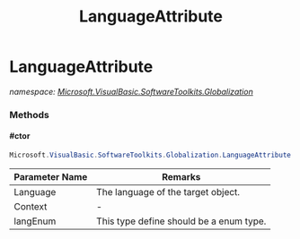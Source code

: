 ﻿---
title: LanguageAttribute
---

# LanguageAttribute
_namespace: [Microsoft.VisualBasic.SoftwareToolkits.Globalization](N-Microsoft.VisualBasic.SoftwareToolkits.Globalization.html)_





### Methods

#### #ctor
```csharp
Microsoft.VisualBasic.SoftwareToolkits.Globalization.LanguageAttribute.#ctor(System.Int32,System.String,System.Type)
```


|Parameter Name|Remarks|
|--------------|-------|
|Language|The language of the target object.|
|Context|-|
|langEnum|This type define should be a enum type.|




